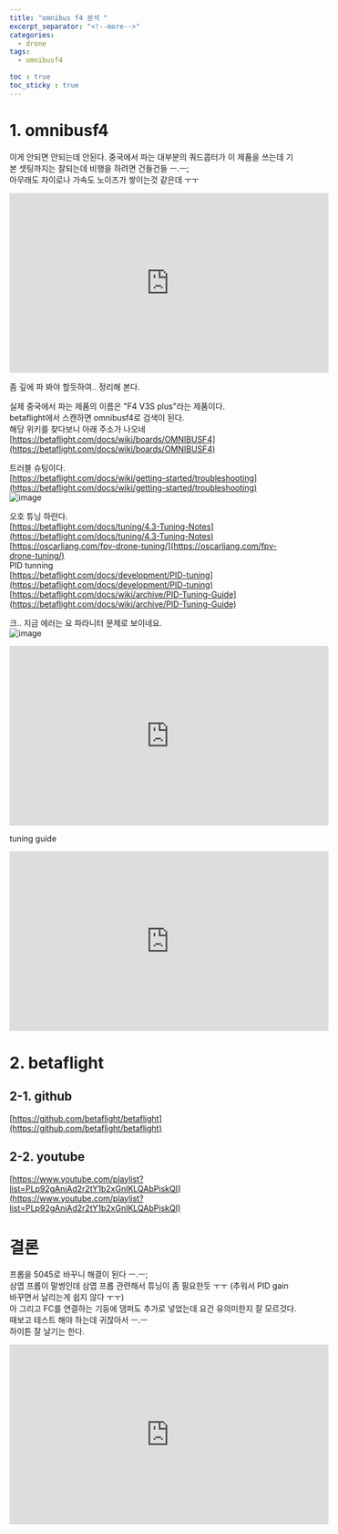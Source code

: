 ```yaml
---
title: "omnibus f4 분석 "
excerpt_separator: "<!--more-->"
categories:
  - drone
tags:
  - omnibusf4

toc : true
toc_sticky : true
---
```


# 1. omnibusf4   
이게 안되면 안되는데 안된다. 중국에서 파는 대부분의 쿼드콥터가 이 제품을 쓰는데 기본 셋팅까지는 잘되는데 비행을 하려면 건들건들 ㅡ.ㅡ;   
아무래도 자이로나 가속도 노이즈가 쌓이는것 같은데 ㅜㅜ   

<iframe width="560" height="315" src="https://www.youtube.com/embed/zj0wBMwgM6c" frameborder="0" allowfullscreen></iframe>    

좀 깊에 파 봐야 할듯하여.. 정리해 본다.   

실제 중국에서 파는 제품의 이름은 "F4 V3S plus"라는 제품이다.    
betaflight에서 스캔하면 omnibusf4로 검색이 된다.    
해당 위키를 찾다보니 아래 주소가 나오네  
[https://betaflight.com/docs/wiki/boards/OMNIBUSF4](https://betaflight.com/docs/wiki/boards/OMNIBUSF4)    

트러블 슈팅이다.    
[https://betaflight.com/docs/wiki/getting-started/troubleshooting](https://betaflight.com/docs/wiki/getting-started/troubleshooting)      
![image](https://github.com/younlea/younlea.github.io/assets/1435846/dd335f02-4de6-4b0d-8322-4298f567387d)    

오호 튜닝 하란다.   
[https://betaflight.com/docs/tuning/4.3-Tuning-Notes](https://betaflight.com/docs/tuning/4.3-Tuning-Notes)     
[https://oscarliang.com/fpv-drone-tuning/](https://oscarliang.com/fpv-drone-tuning/)   
PID tunning   
[https://betaflight.com/docs/development/PID-tuning](https://betaflight.com/docs/development/PID-tuning)   
[https://betaflight.com/docs/wiki/archive/PID-Tuning-Guide](https://betaflight.com/docs/wiki/archive/PID-Tuning-Guide)    

크.. 지금 에러는 요 파라니터 문제로 보이네요.    
![image](https://github.com/younlea/younlea.github.io/assets/1435846/c4654801-9644-46f3-a3d0-fecf2a471d20)    

<iframe width="560" height="315" src="https://www.youtube.com/embed/YNzqTGEl2xQ" frameborder="0" allowfullscreen></iframe>    

tuning guide   
<iframe width="560" height="315" src="https://www.youtube.com/embed/N5DbiWFjbh8" frameborder="0" allowfullscreen></iframe>    


# 2. betaflight   
## 2-1. github   
[https://github.com/betaflight/betaflight](https://github.com/betaflight/betaflight)    

## 2-2. youtube    
[https://www.youtube.com/playlist?list=PLp92gAniAd2r2tY1b2xGnIKLQAbPiskQI](https://www.youtube.com/playlist?list=PLp92gAniAd2r2tY1b2xGnIKLQAbPiskQI)     

# 결론   
프롭을 5045로 바꾸니 해결이 된다 ㅡ.ㅡ;   
삼엽 프롭이 말썽인데 삼엽 프롭 관련해서 튜닝이 좀 필요한듯 ㅜㅜ (추워서 PID gain 바꾸면서 날리는게 쉽지 않다 ㅜㅜ)    
아 그리고 FC를 연결하는 기둥에 댐퍼도 추가로 넣었는데 요건 유의미한지 잘 모르것다. 때보고 테스트 해야 하는데 귀찮아서 ㅡ.ㅡ    
하이튼 잘 날기는 한다.    
<iframe width="560" height="315" src="https://www.youtube.com/embed/QmCmhfm-TfI" frameborder="0" allowfullscreen></iframe>       

